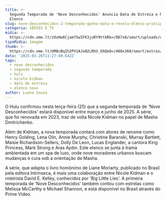 ```yaml
---
title: >-
  Segunda Temporada de 'Nove Desconhecidos' Anuncia Data de Estreia e Novo
  Elenco
slug: nove-desconhecidos-2-temporada-ganha-data-e-revela-elenco-principal
categoria: SÉRIES E TV
midia: >-
  https://cdn.ome.lt/zOzHw6Cjam7SwIFK3juRY9ttkRk=/987x0/smart/uploads/conteudo/fotos/Design_sem_nome_-_2025-03-25T184809.750.png
tipoMidia: imagem
thumb: >-
  https://cdn.ome.lt/UM8cBqIh2PV1AJxN2LRhU_OXQe8=/480x360/smart/extras/conteudos/Design_sem_nome_-_2025-03-25T184809.750.png
data: '2025-03-26T11:27:49.642Z'
tags:
  - nove desconhecidos
  - segunda temporada
  - hulu
  - nicole kidman
  - data de estreia
  - elenco novo
author: Luana Souza
---
```


O Hulu confirmou nesta terça-feira (25) que a segunda temporada de 'Nove Desconhecidos' estará disponível entre março e junho de 2025. A série, que foi renovada em 2023, traz de volta Nicole Kidman no papel de Masha Dmitrichenko.

Além de Kidman, a nova temporada contará com atores de renome como Henry Golding, Lena Olin, Annie Murphy, Christine Baranski, Murray Bartlett, Maisie Richardson-Sellers, Dolly De Leon, Lucas Englander, a cantora King Princess, Mark Strong e Aras Aydın. Este elenco se junta à trama ambientada em um spa de luxo, onde nove moradores urbanos buscam mudanças e cura sob a orientação de Masha.

A série, que adapta o livro homônimo de Liane Moriarty, publicado no Brasil pela editora Intrínseca, é mais uma colaboração entre Nicole Kidman e o roteirista David E. Kelley, conhecidos por 'Big Little Lies'. A primeira temporada de 'Nove Desconhecidos' também contou com estrelas como Melissa McCarthy e Michael Shannon, e está disponível no Brasil através do Prime Video.
